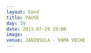 ```yaml
---
layout: band
title: PAUSE
day: 19
date: 2013-07-19 19:00
image: 
venue: JANINSULA - VAMA VECHE
---
```



